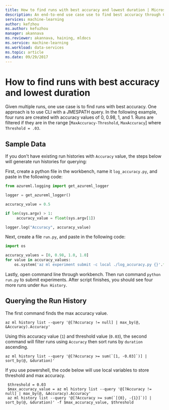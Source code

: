```yaml
---
title: How to find runs with best accuracy and lowest duration | Microsoft Docs
description: An end-to-end use case use to find best accuracy through CLI using Azure Machine Learning Workbench
services: machine-learning
author: kefzhou
ms.author: kefuzhou
manager: akannava
ms.reviewer: akannava, haining, mldocs
ms.service: machine-learning
ms.workload: data-services
ms.topic: article
ms.date: 09/29/2017
---
```

# How to find runs with best accuracy and lowest duration
Given multiple runs, one use case is to find runs with best accuracy. One approach is to use CLI with a JMESPATH query.
In the following example, four runs are created with accuracy values of 0, 0.98, 1, and 1. Runs are filtered if they are in the range [`MaxAccuracy-Threshold`, `MaxAccuracy`] where `Threshold = .03`.

## Sample Data
If you don't have existing run histories with `Accuracy` value, the steps below will generate run histories for querying:

First, create a python file in the workbench, name it `log_accuracy.py`, and paste in the following code:
```python
from azureml.logging import get_azureml_logger

logger = get_azureml_logger()

accuracy_value = 0.5

if len(sys.argv) > 1:
     accuracy_value = float(sys.argv[1])

logger.log("Accuracy", accuracy_value)
```

Next, create a file `run.py`, and paste in the following code:
```python
import os

accuracy_values = [0, 0.98, 1.0, 1.0]
for value in accuracy_values:
    os.system('az ml experiment submit -c local ./log_accuracy.py {}'.format(value))
```

Lastly, open command line through workbench. Then run command `python run.py` to submit experiments. After script finishes, you should see four more runs under `Run History`.

## Querying the Run History
The first command finds the max accuracy value.

    az ml history list --query '@[?Accuracy != null] | max_by(@, &Accuracy).Accuracy'

Using this accuracy value (`1`) and threshold value (`0.03`), the second command will filter runs using `Accuracy` then sort runs by `duration` ascending.

    az ml history list --query '@[?Accuracy >= sum(`[1, -0.03]`)] | sort_by(@, &duration)'
    
If you use powershell, the code below will use local variables to store threshold and max accuracy.

     $threshold = 0.03
     $max_accuracy_value = az ml history list --query '@[?Accuracy != null] | max_by(@, &Accuracy).Accuracy'
     az ml history list --query '@[?Accuracy >= sum(`[{0}, -{1}]`)] | sort_by(@, &duration)' -f $max_accuracy_value, $threshold
